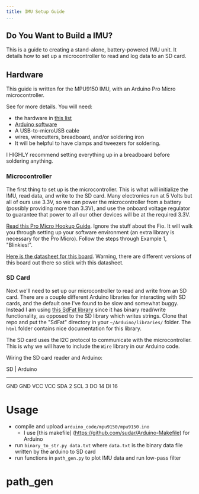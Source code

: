 ```yaml
---
title: IMU Setup Guide
...
```


Do You Want to Build a IMU?
---------------------------

This is a guide to creating a stand-alone, battery-powered IMU unit. It details
how to set up a microcontroller to read and log data to an SD card.

Hardware
--------

This guide is written for the MPU9150 IMU, with an Arduino Pro Micro
microcontroller.

See  for more details. You will need:

-   the hardware in [this list](hardware_list.md)
-   [Arduino software](https://www.arduino.cc/)
-   A USB-to-microUSB cable
-   wires, wirecutters, breadboard, and/or soldering iron
-   It will be helpful to have clamps and tweezers for soldering.

I HIGHLY recommend setting everything up in a breadboard before soldering
anything.

### Microcontroller

The first thing to set up is the microcontroller. This is what will initialize
the IMU, read data, and write to the SD card. Many electronics run at 5 Volts
but all of ours use 3.3V, so we can power the microcontroller from a battery
(possibly providing more than 3.3V), and use the onboard voltage regulator to
guarantee that power to all our other devices will be at the required 3.3V.

[Read this Pro Micro Hookup Guide](https://www.sparkfun.com/products/10718).
Ignore the stuff about the Fio. It will walk you through setting up your
software environment (an extra library is necessary for the Pro Micro). Follow
the steps through Example 1, "Blinkies!".

[Here is the datasheet for this
board](https://cdn.sparkfun.com/datasheets/Dev/Arduino/Boards/ProMicro8MHzv1.pdf).
Warning, there are different versions of this board out there so stick with this
datasheet.

### SD Card

Next we'll need to set up our microcontroller to read and write from an SD card.
There are a couple different Arduino libraries for interacting with SD cards,
and the default one I've found to be slow and somewhat buggy. Instead I am using
[this SdFat library](https://github.com/greiman/SdFat) since it has binary
read/write functionality, as opposed to the SD library which writes strings.
Clone that repo and put the "SdFat" directory in your `~/Arduino/libraries/`
folder. The `html` folder contains nice documentation for this library.

The SD card uses the I2C protocol to communicate with the microcontroller. This
is why we will have to include the `Wire` library in our Arduino code.

Wiring the SD card reader and Arduino:

 SD  |   Arduino
----    ---------
GND      GND
VCC      VCC
SDA      2
SCL      3
DO       14
DI       16

Usage
=====

-   compile and upload `arduino_code/mpu9150/mpu9150.ino`
    -   I use [this makefile] (https://github.com/sudar/Arduino-Makefile) for
        Arduino
-   run `binary_to_str.py data.txt` where `data.txt` is the binary data file
    written by the arduino to SD card
-   run functions in `path_gen.py` to plot IMU data and run low-pass filter

path_gen
========

